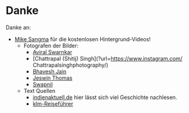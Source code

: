 # Danke

Danke an:

- [Mike Sangma](?url=https://www.facebook.com/mike.sangma) für die kostenlosen Hintergrund-Videos!
  - Fotografen der Bilder:
    - [Aviral Swarnkar](?url=https://www.instagram.com/_.aviii/)
    - [Chattrapal (Shitij) Singh](?url=https://www.instagram.com/  Chattrapalsinghphotography/)
    - [Bhavesh Jain](?url=https://www.instagram.com/bhaveshjain1612/)
    - [Jeswin Thomas](?url=https://www.instagram.com/jeswinthomas_/)
    - [Swapnil](?url=https://twitter.com/SwapnilSimply)
  - Text Quellen
    - [indienaktuell.de](?url=https://www.indienaktuell.de/bundesstaaten-von-indien) hier lässt sich viel Geschichte nachlesen.
    - [klm-Reiseführer](?url=https://www.klm.com/)
